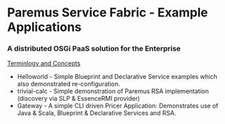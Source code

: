 # Paremus Service Fabric - Example Applications #
### A distributed OSGi PaaS solution for the Enterprise ###

[Terminlogy and Concepts](https://docs.paremus.com/display/SF18/Terminology+and+Concepts)

* Helloworld - Simple Blueprint and Declarative Service examples which also demonstrated re-configuration.
* trivial-calc - Simple demonstration of Paremus RSA implementation (discovery via SLP & EssenceRMI provider)
* Gateway - A simple CLI driven Pricer Application: Demonstrates use of Java & Scala, Blueprint & Declarative Services and RSA.   
